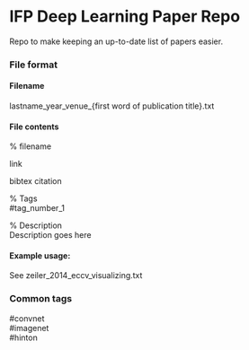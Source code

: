 IFP Deep Learning Paper Repo
============================
Repo to make keeping an up-to-date list of papers easier.

### File format
#### Filename
lastname_year_venue_{first word of publication title}.txt

#### File contents
% filename

link

bibtex citation

% Tags  
\#tag_number_1

% Description  
Description goes here

#### Example usage:
See zeiler_2014_eccv_visualizing.txt

### Common tags
\#convnet<br>
\#imagenet<br>
\#hinton
